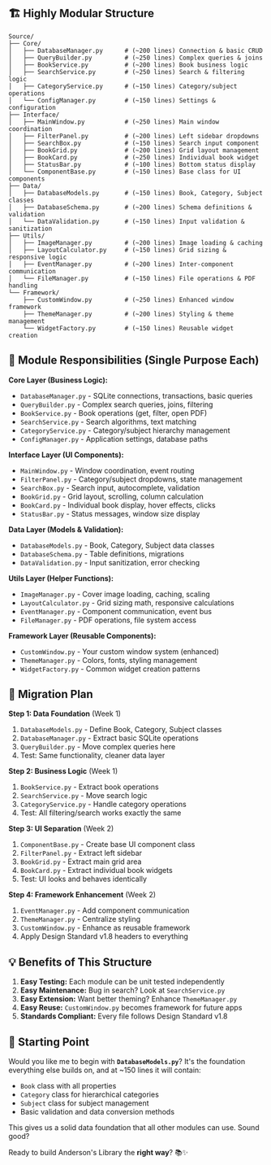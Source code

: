 ## 🏗️ Highly Modular Structure

```
Source/
├── Core/
│   ├── DatabaseManager.py      # (~200 lines) Connection & basic CRUD
│   ├── QueryBuilder.py         # (~250 lines) Complex queries & joins  
│   ├── BookService.py          # (~200 lines) Book business logic
│   ├── SearchService.py        # (~250 lines) Search & filtering logic
│   ├── CategoryService.py      # (~150 lines) Category/subject operations
│   └── ConfigManager.py        # (~150 lines) Settings & configuration
├── Interface/
│   ├── MainWindow.py           # (~250 lines) Main window coordination
│   ├── FilterPanel.py          # (~200 lines) Left sidebar dropdowns
│   ├── SearchBox.py            # (~150 lines) Search input component
│   ├── BookGrid.py             # (~200 lines) Grid layout management
│   ├── BookCard.py             # (~250 lines) Individual book widget
│   ├── StatusBar.py            # (~100 lines) Bottom status display
│   └── ComponentBase.py        # (~150 lines) Base class for UI components
├── Data/
│   ├── DatabaseModels.py       # (~150 lines) Book, Category, Subject classes
│   ├── DatabaseSchema.py       # (~200 lines) Schema definitions & validation
│   └── DataValidation.py       # (~150 lines) Input validation & sanitization
├── Utils/
│   ├── ImageManager.py         # (~200 lines) Image loading & caching
│   ├── LayoutCalculator.py     # (~150 lines) Grid sizing & responsive logic
│   ├── EventManager.py         # (~200 lines) Inter-component communication
│   └── FileManager.py          # (~150 lines) File operations & PDF handling
└── Framework/
    ├── CustomWindow.py         # (~250 lines) Enhanced window framework
    ├── ThemeManager.py         # (~200 lines) Styling & theme management
    └── WidgetFactory.py        # (~150 lines) Reusable widget creation
```

## 🎯 Module Responsibilities (Single Purpose Each)

**Core Layer (Business Logic):**

- `DatabaseManager.py` - SQLite connections, transactions, basic queries
- `QueryBuilder.py` - Complex search queries, joins, filtering
- `BookService.py` - Book operations (get, filter, open PDF)
- `SearchService.py` - Search algorithms, text matching
- `CategoryService.py` - Category/subject hierarchy management
- `ConfigManager.py` - Application settings, database paths

**Interface Layer (UI Components):**

- `MainWindow.py` - Window coordination, event routing
- `FilterPanel.py` - Category/subject dropdowns, state management  
- `SearchBox.py` - Search input, autocomplete, validation
- `BookGrid.py` - Grid layout, scrolling, column calculation
- `BookCard.py` - Individual book display, hover effects, clicks
- `StatusBar.py` - Status messages, window size display

**Data Layer (Models & Validation):**

- `DatabaseModels.py` - Book, Category, Subject data classes
- `DatabaseSchema.py` - Table definitions, migrations
- `DataValidation.py` - Input sanitization, error checking

**Utils Layer (Helper Functions):**

- `ImageManager.py` - Cover image loading, caching, scaling
- `LayoutCalculator.py` - Grid sizing math, responsive calculations
- `EventManager.py` - Component communication, event bus
- `FileManager.py` - PDF operations, file system access

**Framework Layer (Reusable Components):**

- `CustomWindow.py` - Your custom window system (enhanced)
- `ThemeManager.py` - Colors, fonts, styling management
- `WidgetFactory.py` - Common widget creation patterns

## 🚀 Migration Plan

**Step 1: Data Foundation** (Week 1)

1. `DatabaseModels.py` - Define Book, Category, Subject classes
2. `DatabaseManager.py` - Extract basic SQLite operations  
3. `QueryBuilder.py` - Move complex queries here
4. Test: Same functionality, cleaner data layer

**Step 2: Business Logic** (Week 1)  

1. `BookService.py` - Extract book operations
2. `SearchService.py` - Move search logic
3. `CategoryService.py` - Handle category operations
4. Test: All filtering/search works exactly the same

**Step 3: UI Separation** (Week 2)

1. `ComponentBase.py` - Create base UI component class
2. `FilterPanel.py` - Extract left sidebar
3. `BookGrid.py` - Extract main grid area
4. `BookCard.py` - Extract individual book widgets
5. Test: UI looks and behaves identically

**Step 4: Framework Enhancement** (Week 2)

1. `EventManager.py` - Add component communication
2. `ThemeManager.py` - Centralize styling
3. `CustomWindow.py` - Enhance as reusable framework
4. Apply Design Standard v1.8 headers to everything

## 💡 Benefits of This Structure

1. **Easy Testing:** Each module can be unit tested independently
2. **Easy Maintenance:** Bug in search? Look at `SearchService.py` 
3. **Easy Extension:** Want better theming? Enhance `ThemeManager.py`
4. **Easy Reuse:** `CustomWindow.py` becomes framework for future apps
5. **Standards Compliant:** Every file follows Design Standard v1.8

## 🎯 Starting Point

Would you like me to begin with **`DatabaseModels.py`**? It's the foundation everything else builds on, and at ~150 lines it will contain:

- `Book` class with all properties
- `Category` class for hierarchical categories  
- `Subject` class for subject management
- Basic validation and data conversion methods

This gives us a solid data foundation that all other modules can use. Sound good?

Ready to build Anderson's Library the **right way**? 📚✨
